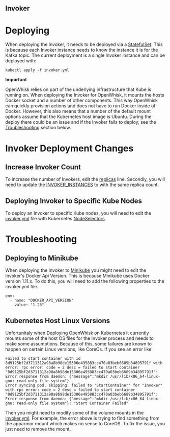 Invoker
-------

# Deploying

When deploying the Invoker, it needs to be deployed via a
[StatefulSet](https://kubernetes.io/docs/concepts/workloads/controllers/statefulset/).
This is because each Invoker instance needs to know the instance
it is for the Kafka topic. The current deployment is a single
Invoker instance and can be deployed with:

```
kubectl apply -f invoker.yml
```

**Important**

OpenWhisk relies on part of the underlying infrastructure that Kube
is running on. When deploying the Invoker for OpenWhisk, it mounts the hosts
Docker socket and a number of other components. This way OpenWhisk can
quickly provision actions and does not have to run Docker inside of Docker.
However, this also means that a number of the default mount options assume
that the Kubernetes host image is Ubuntu. During the deploy there could be an
issue and if the Invoker fails to deploy, see the [Troubleshooting](#troubleshooting)
section below.

# Invoker Deployment Changes
## Increase Invoker Count

To increase the number of Invokers, edit the
[replicas](https://github.com/apache/incubator-openwhisk-deploy-kube/tree/master/kubernetes/invoker/invoker.yml#L9)
line. Secondly, you will need to update the
[INVOKER_INSTANCES](https://github.com/apache/incubator-openwhisk-deploy-kube/tree/master/kubernetes/invoker/invoker.yml#L70)
to with the same replica count.

## Deploying Invoker to Specific Kube Nodes

To deploy an Invoker to specific Kube nodes, you will need to edit the
[invoker.yml](https://github.com/apache/incubator-openwhisk-deploy-kube/tree/master/kubernetes/invoker/invoker.yml)
file with Kubernetes [NodeSelectors](https://kubernetes.io/docs/concepts/configuration/assign-pod-node/).

# Troubleshooting
## Deploying to Minikube

When deploying the Invoker to [Minikube](https://kubernetes.io/docs/getting-started-guides/minikube/)
you might need to edit the Invoker's Docker Api Version.
This is because Minikube uses Docker version 1.11.x.
To do this, you will need to add the following properties
to the invoker.yml file.

```
env:
  - name: "DOCKER_API_VERSION"
    value: "1.23"
```
## Kubernetes Host Linux Versions

Unfortunitaly when Deploying OpenWhisk on Kubernetes it currently mounts some
of the host OS files for the Invoker process and needs to make some assumptions.
Because of this, some failures are known to happen on certain Linux versions,
like CoreOs. If you see an error like:

```
Failed to start container with id 8d9125bf2d3711312a98a8b98de15306e495883cc470a03beb6689b34895791f with error: rpc error: code = 2 desc = failed to start container "8d9125bf2d3711312a98a8b98de15306e495883cc470a03beb6689b34895791f": Error response from daemon: {"message":"mkdir /usr/lib/x86_64-linux-gnu: read-only file system"}
Error syncing pod, skipping: failed to "StartContainer" for "Invoker" with rpc error: code = 2 desc = failed to start container "8d9125bf2d3711312a98a8b98de15306e495883cc470a03beb6689b34895791f": Error response from daemon: {"message":"mkdir /usr/lib/x86_64-linux-gnu: read-only file system"}: "Start Container Failed"
```

Then you might need to modify some of the volume mounts in the
[invoker.yml](invoker.yml). For example,
the error above is trying to find something from the apparmor mount which makes no
sense to CoreOS. To fix the issue, you just need to remove the mount.
